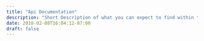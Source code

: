 ```yaml
---
title: "Api Documentation"
description: "Short Description of what you can expect to find within these docs."
date: 2018-02-08T16:04:12-07:00
draft: false
---
```

